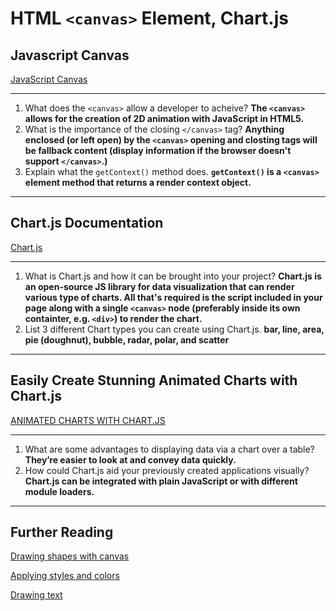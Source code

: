 # HTML `<canvas>` Element, Chart.js

## Javascript Canvas

[JavaScript Canvas](https://www.javascripttutorial.net/web-apis/javascript-canvas/)

---

1. What does the `<canvas>` allow a developer to acheive? **The `<canvas>` allows for the creation of 2D animation with JavaScript in HTML5.**
2. What is the importance of the closing `</canvas>` tag? **Anything enclosed (or left open) by the `<canvas>` opening and closting tags will be fallback content (display information if the browser doesn't support `</canvas>`.)**
3. Explain what the `getContext()` method does. **`getContext()` is a `<canvas>` element method that returns a render context object.**

---

## Chart.js Documentation

[Chart.js](https://www.chartjs.org/docs/latest/)

---

1. What is Chart.js and how it can be brought into your project? **Chart.js is an open-source JS library for data visualization that can render various type of charts. All that's required is the script included in your page along with a single `<canvas>` node (preferably inside its own containter, e.g. `<div>`) to render the chart.**
2. List 3 different Chart types you can create using Chart.js. **bar, line, area, pie (doughnut), bubble, radar, polar, and scatter**

---

## Easily Create Stunning Animated Charts with Chart.js

[ANIMATED CHARTS WITH CHART.JS](https://www.webdesignerdepot.com/2013/11/easily-create-stunning-animated-charts-with-chart-js/)

---

1. What are some advantages to displaying data via a chart over a table? **They’re easier to look at and convey data quickly.**
2. How could Chart.js aid your previously created applications visually? **Chart.js can be integrated with plain JavaScript or with different module loaders.**

---

## Further Reading

[Drawing shapes with canvas](https://developer.mozilla.org/en-US/docs/Web/API/Canvas_API/Tutorial/Drawing_shapes)

[Applying styles and colors](https://developer.mozilla.org/en-US/docs/Web/API/Canvas_API/Tutorial/Applying_styles_and_colors)

[Drawing text](https://developer.mozilla.org/en-US/docs/Web/API/Canvas_API/Tutorial/Drawing_text)
